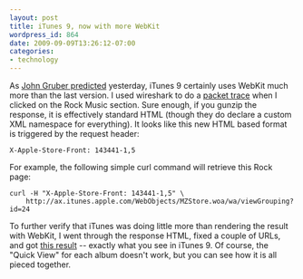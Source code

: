 ```yaml
---
layout: post
title: iTunes 9, now with more WebKit
wordpress_id: 864
date: 2009-09-09T13:26:12-07:00
categories:
- technology
---
```

As [John Gruber predicted][] yesterday, iTunes 9 certainly uses WebKit much more than the last version.  I used
wireshark to do a [packet trace][] when I clicked on the Rock Music section. Sure enough, if you gunzip the response, it
is effectively standard HTML (though they do declare a custom XML namespace for everything).  It looks like this new
HTML based format is triggered by the request header:

    X-Apple-Store-Front: 143441-1,5

For example, the following simple curl command will retrieve this Rock page:

    curl -H "X-Apple-Store-Front: 143441-1,5" \
        http://ax.itunes.apple.com/WebObjects/MZStore.woa/wa/viewGrouping?id=24

To further verify that iTunes was doing little more than rendering the result with WebKit, I went through the response
HTML, fixed a couple of URLs, and got [this result][] -- exactly what you see in iTunes 9.  Of course, the "Quick View"
for each album doesn't work, but you can see how it is all pieced together.

[John Gruber predicted]: http://daringfireball.net/2009/09/rock_and_roll_prelude
[packet trace]: itunes-http.txt
[this result]: itunes-response.html
